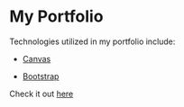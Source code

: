# My Portfolio

Technologies utilized in my portfolio include: 
* [Canvas](https://github.com/christopher4lis/canvas-boilerplate)

* [Bootstrap](http://getbootstrap.com/)

Check it out [here](https://cmronk.github.io/)







